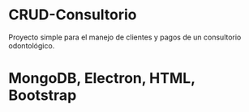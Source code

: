 # CRUD-Consultorio
Proyecto simple para el manejo de clientes y pagos de un consultorio odontológico.
# MongoDB, Electron, HTML, Bootstrap
